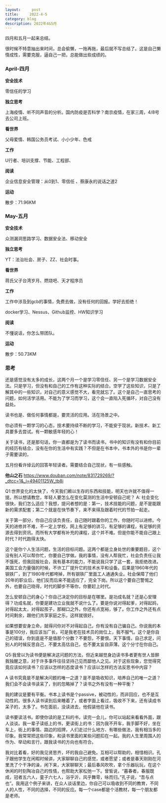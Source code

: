 ```yaml
---
layout:     post
title:     2022-4-5
category: blog
description: 2022年4&5月
---
```

四月和五月一起来总结。

很时候不特意抽出来时间，总会偷懒，一拖再拖，最后就不写总结了。这是自己懒惰成性，需要克服，逼自己一把，总能做出些成绩的。

### April-四月

**安全技术**

零信任的学习

**独立思考**

上海疫情、听不同声音的分析。国内防疫是否科学？南京疫情，在家三周，4/8号去公司上班。

**看世界**

父母爱情、韩国公务员考试、小小少年、色戒

**工作**

U行者、培训支撑、节能、工程部、

**阅读**

企业信息安全管理：从0到1、零信任 、蔡康永的说话之道2

**运动**

散步：71.96KM

### May-五月

**安全技术**

众测漏洞思路学习、数据安全法、移动安全

**独立思考**

YT：法治社会、房子、ZZ、社会时事。

**看世界**

蒋氏父子台湾岁月、燃烧吧、天才程序员

**工作**

工作中涉及到gcb的事情，免费去做，没有任何的回报。学好去拒绝！

docker学习、Nessus、Github监控、HW知识学习

**阅读**

不懂说话，你怎么带团队。

**运动**

散步：50.73KM

### 思考

还是感觉没有太多的成长，这两个月一个是学习零信任、另一个是学习数据安全法。只是学习，但没有和自己的工作有这种实际的结合。空学了这些知识，只是了解其中的一些知识，对自己的意义感觉不大，看完就忘了。这个是自己一直思考的问题，如何活学活用。不能为了学习而学习，这个会一直陷入死循环，对自己没有益处。

读书也是、做任何事情都是，要灵活的应用。活在场景之中。

你必须有一颗学习的心态，技术要持续不断的学习，不能安于现状。新技术、新工具要多去尝试。有一颗敏感年轻的心！

关于读书，还是那句话，你一直都是为了读书而读书，书中的知识有没有和你目前的经历有结合，没有在你的生活中有实践？不但是在书本中，书本外的书是你一辈子需要读的，



五月份看许倬云的回答年轻读者。需要结合自己现状，有一些感触。

**他山之石**
https://www.douban.com/note/831729269/?_dtcc=1&_i=49401125W_tb8i 

Q1:世界变化的太快了，今天我们赖以生存的东西和技能，明天也许就不值得一提。所以想请教您，年轻人要怎么在变化莫测的生活中安顿自己呢？
A:  社会变化很快，我们怎么适应？我想，提问者想的是：第一，技术技能的问题，是不是能跟新的需求配套；第二个就是在快节奏下，来不来得及跟着时代的节拍一起走。

关于第一部分，你自己应该负责任，自己随时跟着你的工作，你随时可以进修。今天的进修并不难，不一定上学校，网上有足够的讲习，有足够的课程，有足够的资源去得到资讯。而所有大学都有补充的课程，这个并不难。但是你能不能自己跟上时代？时代跑得太快。

这个是你个人生活问题，生活的目标问题。这两个都是立身处世的重要题目，这个没有别人可以帮你忙，你要自己学做。我的事情，没有人帮我忙，社会负责任让我不饿死，但我回报社会，我有基本的能力，不能说我只学了这一套，我拒绝改进。美国工会力量强的时候，不许工厂提升它的技术水平和设备。后果是1960年代的钢铁厂，到了1980年代都垮掉，所有钢铁厂里面工人通通失业。社会保障了他们20年的职业后，他们反而后来不能适应了，完全下岗。所以这个要自己警惕之外，也要自己晓得，时代的脚步不等你，你要赶上时代。

怎么安顿自己的身心？你自己决定你的目标是在哪里。是功成名就？还是心安理得？功成名就，你要是建功立业我就不说什么了。要是你说对得起爹，对得起妈，对得起太太，对得起孩子，那糊口之外，你还有点宽裕，够了。你工作之外还有点时间剩余，跟他们共享家庭之乐，这样就很好。

如果想要安身立命，就得问你对不对得起自己，你有没有自己骗自己。你说我的本事是100分，我应该当厂长，可是我老在技术员的岗位上，我不服气。这个是你自己的错误，你到底是不是值那个分数？不要怨，不要恨。天下事情，自己求足，问别人的时候反思自己，不要太高估自己，也不要太妄自菲薄。这个分寸在你自己。


Q5:我曾以为读书便是解决这问题的方法，但近来越觉身边读书多者更有世人皆醉我独醒之意，对于许多事件往往坚持己见而鄙他人之见。对于这些现象，您觉得究竟应该如何读书？应该以怎样的态度读书？应该以怎样的方法反思书中内容？

A 读书究竟是不是解决问题的唯一之道？是不是吸收知识，培养自己的唯一之道？我们会不会读书读呆了，别的忽略掉了？读书之外有没有一种平衡？

我的建议是要有平衡。书本上读书是个passive，被动性的，而非回应，也不是互动性的。很多人读书读到后来睡着了，或者字面上看过，吸收不下来，还有读成书呆子的，太多了。书在面前，没读进去，他假装他在读书。

读书要读活书。即使你读的是工科的书，读完一会儿，你可以站起来看看外面，跟人谈谈。我一辈子读纸上的书，更读街上的书：因为我不开车，我手脚不好，坐在车上，街上的事情、路边的招牌，人们走过什么地方、有哪些做法，我有相当多的印象。我常常把这些印象，和读书里面的某些问题扣在一起。我的人生里周围人的作为、举动和言行，跟我读书的方向也有符合。

我对比着看，好的我见贤思齐，坏的我自己避免。互相可以帮助的，相惜相识。孔子跟他学生在闲暇时候讲，大家聊聊自己的感觉，或者愿望；或者是春天刚刚在河里洗了个干净的澡，闲下来，大家聊聊天；最后春风吹吹，拿个乐器玩玩，在这个休闲的时刻陶冶自己的性情，也帮助大家松弛一下。曾皙说，“暮春者，春服既成，冠者五六人，童子六七人，浴乎沂，风乎舞雩，咏而归。”孔子说，“吾与点也”。我用这个例子来讲，在众人谈话里边，你自己可以吸收到不同的教育，不同人的人性，不同的选择，不同的反应。每一个case都是个活教材，每一个朋友都是老师。

